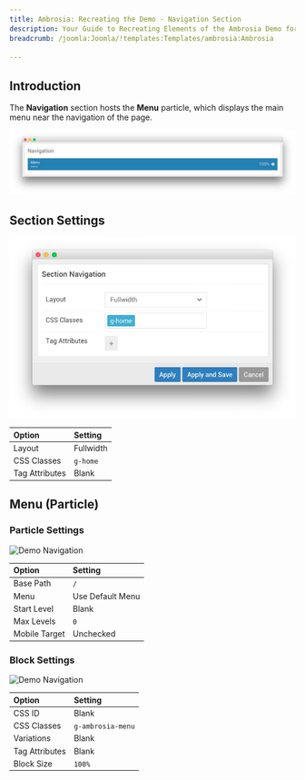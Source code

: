 ```yaml
---
title: Ambrosia: Recreating the Demo - Navigation Section
description: Your Guide to Recreating Elements of the Ambrosia Demo for Joomla
breadcrumb: /joomla:Joomla/!templates:Templates/ambrosia:Ambrosia

---
```


## Introduction

The **Navigation** section hosts the **Menu** particle, which displays the main menu near the navigation of the page.

![](assets/home_navigation.jpeg)

## Section Settings

![](assets/demo_navigation_settings.jpeg)

| Option          | Setting   |
| :-----         | :-----    |
| Layout         | Fullwidth |
| CSS Classes    | `g-home`  |
| Tag Attributes | Blank     |

## Menu (Particle)

### Particle Settings

![Demo Navigation](demo_navigation_1.jpeg)

| Option        | Setting          |
| :-----        | :-----           |
| Base Path     | `/`              |
| Menu          | Use Default Menu |
| Start Level   | Blank            |
| Max Levels    | `0`              |
| Mobile Target | Unchecked        |

### Block Settings

![Demo Navigation](demo_navigation_2.jpeg)

| Option          | Setting           |
| :-----         | :-----            |
| CSS ID         | Blank             |
| CSS Classes    | `g-ambrosia-menu` |
| Variations     | Blank             |
| Tag Attributes | Blank             |
| Block Size     | `100%`            |
